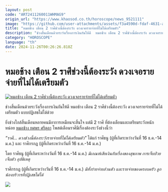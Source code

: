 ```yaml
---
layout: post
code: "ART2411260011WHMAG9"
origin_url: "https://www.khaosod.co.th/horoscope/news_9521111"
image: "https://github.com/user-attachments/assets/f3a4590d-fdaf-4631-a534-bbeaa3e485af"
title: "หมอช้าง เตือน 2 ราศีช่วงนี้ต้องระวัง ดวงเจอรายจ่ายที่ไม่ได้เตรียมตัว"
description: "ช่วงสิ้นเดือนด้วยระวังเรื่องการเงินกันให้ดี  หมอช้าง เตือน 2 ราศีช่วงนี้ต้องระวัง ดวงเจอรายจ่ายที่ไม่ได้เตรียมตัว แบบปฏิเสธไม่ได้ด้วย ยิ่งช่วงใกล้สิ้นเดือน"
category: "HOROSCOPE"
language: "th"
date: 2024-11-26T00:26:26.818Z
---
```


# หมอช้าง เตือน 2 ราศีช่วงนี้ต้องระวัง ดวงเจอรายจ่ายที่ไม่ได้เตรียมตัว

[![หมอช้าง เตือน 2 ราศีช่วงนี้ต้องระวัง ดวงเจอรายจ่ายที่ไม่ได้เตรียมตัว](https://www.khaosod.co.th/wpapp/uploads/2024/11/mchang2raseemoneypay2611679998.jpg "หมอช้าง เตือน 2 ราศีช่วงนี้ต้องระวัง ดวงเจอรายจ่ายที่ไม่ได้เตรียมตัว")](https://www.khaosod.co.th/wpapp/uploads/2024/11/mchang2raseemoneypay2611679998.jpg)

ช่วงสิ้นเดือนด้วยระวังเรื่องการเงินกันให้ดี หมอช้าง เตือน 2 ราศีช่วงนี้ต้องระวัง ดวงเจอรายจ่ายที่ไม่ได้เตรียมตัว แบบปฏิเสธไม่ได้ด้วย

ยิ่งช่วงใกล้สิ้นเดือนหลายคนมีอาการเหมือนจะสิ้นใจ แต่มี 2 ราศี ที่ต้องเตือนและเตรียมระวังหนักหน่อย [หมอช้าง ทศพร ศรีตุลา](https://www.facebook.com/Master.Chang) โพสต์เตือนราศีมีเรื่องต้องระวังช่วงนี้ว่า

_“ราศี… ดวงช่วงนี้ต้องระวังรายจ่ายที่ไม่ได้เตรียมตัว”_ ได้แก่ ราศีธนู (ผู้ที่เกิดระหว่างวันที่ 16 ธ.ค.-14 ม.ค.) และ ราศีกรกฎ (ผู้ที่เกิดระหว่างวันที่ 16 ธ.ค.-14 ม.ค.)

โดย ราศีธนู (ผู้ที่เกิดระหว่างวันที่ 16 ธ.ค.-14 ม.ค.) _มีเกณฑ์เสียเงินกับเรื่องของสุขภาพ การเจ็บป่วย เจ็บตัว อุบัติเหตุ_

ราศีกรกฎ (ผู้ที่เกิดระหว่างวันที่ 16 ธ.ค.-14 ม.ค.) _มีทั้งร่ายจ่ายส่วนตัว และรายจ่ายของครอบครัว ลูกน้องบริวารที่ปฏิเสธไม่ได้_

[![](https://www.khaosod.co.th/wpapp/uploads/2024/11/mchang2raseemoneypay2611671.jpg)](https://www.khaosod.co.th/wpapp/uploads/2024/11/mchang2raseemoneypay2611671.jpg)